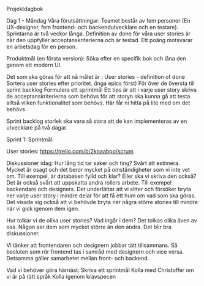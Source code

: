 Projektdagbok

Dag 1 - Måndag
Våra förutsättningar:
Teamet består av fem personer (En UX-designer,  fem frontend- och backendutvecklare och en testare). 	
Sprintarna är två veckor långa.
Definition av done för våra user stories är när den uppfyller acceptanskriterierna och är testad.
Ett poäng motsvarar en arbetsdag för en person. 

Produktmål (en första version): Söka efter en specifik bok och låna den genom ett modern UI.

Det som ska göras för att nå målet är :
User stories - definition of done
Sortera user stories efter prioritet. (inga epics först)
För över de översta till sprint backlog
Formulera ett sprintmål
Ett tips är att i varje user story skriva de acceptanskriterierna som behövs för att storyn ska kunna gå att testa alltså vilken funktionalitet som behövs. Här får ni hitta på lite med om det behövs

Sprint backlog storlek ska vara så stora att de kan implementeras av en utvecklare på två dagar.


Sprint 1: 
Sprintmål: 

User stories: 
https://trello.com/b/2knaabpo/scrum


Diskussioner idag: 
Hur lång tid tar saker och ting? Svårt att estimera. Mycket är osagt och det beror mycket på omständigheter som vi inte vet om. Till exempel, är databasen fylld och klar? Eller ska vi skriva den också? Det är också svårt att uppskatta andra rollers arbete. Till exempel backendare och designers. Det underlättar att vi sitter och försöker bryta ner varje user story i mindre delar för att få ett hum om vad som ska göras. Det visade sig också att vi behövde bryta ner några större stories till mindre när vi gick igenom dem igen.

Hur tolkar vi de olika user stories? Vad ingår i dem? Det tolkas olika även av oss. Någon ser dem som mycket större än den andra. Det blir bra diskussioner. 

Vi tänker att frontendaren och designern jobbar tätt tillsammans. Så besluten som rör frontend tas i samråd med designern och vice versa. Detsamma gäller samarbetet mellan front- och backend.

Vad vi behöver göra härnäst: 
Skriva ett sprintmål
Kolla med Christoffer om vi är på rätt språk
Kolla igenom kravspecen
